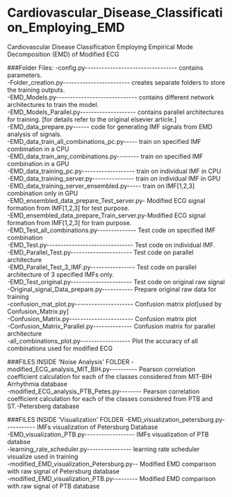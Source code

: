 # Cardiovascular_Disease_Classification_Employing_EMD
Cardiovascular Disease Classification Employing Empirical Mode Decomposition (EMD) of Modified ECG

###Folder Files:
-config.py--------------------------------- contains parameters.<br />
-Folder_creation.py------------------------ creates separate folders to store the training outputs.<br />
-EMD_Models.py----------------------------- contains different network architectures to train the model.<br />
-EMD_Models_Parallel.py-------------------- contains parallel architectures for training. [for details refer to the original elsevier article.]<br />
-EMD_data_prepare.py------ code for generating IMF signals from EMD analysis of signals.<br />
-EMD_data_train_all_combinations_pc.py----- train on specified IMF combination in a CPU<br />
-EMD_data_train_any_combinations.py-------- train on specified IMF combination in a GPU<br />
-EMD_data_training_pc.py------------------- train on individual IMF in CPU<br />
-EMD_data_training_server.py--------------- train on individual IMF in GPU<br />
-EMD_data_training_server_ensembled.py----- train on IMF[1,2,3] combination only in GPU<br />
-EMD_ensembled_data_prepare_Test_server.py- Modified ECG signal formation from IMF[1,2,3] for test purpose.<br />
-EMD_ensembled_data_prepare_Train_server.py-Modified ECG signal formation from IMF[1,2,3] for train purpose.<br />
-EMD_Test_all_combinations.py-------------- Test code on specified IMF combination<br />
-EMD_Test.py------------------------------- Test code on individual IMF.<br />
-EMD_Parallel_Test.py---------------------- Test code on parallel architecture<br />
-EMD_Parallel_Test_3_IMF.py---------------- Test code on parallel architecture of 3 specified IMFs only.<br />
-EMD_Test_original.py---------------------- Test code on original raw signal<br />
-Original_signal_Data_prepare.py----------- Prepare original raw data for training<br />
-confusion_mat_plot.py--------------------- Confusion matrix plot[used by Confusion_Matrix.py]<br />
-Confusion_Matrix.py----------------------- Confusion matrix plot<br />
-Confusion_Matrix_Parallel.py-------------- Confusion matrix for parallel architecture<br />
-all_combinations_plot.py------------------ Plot the accuracy of all combinations used for modified ECG<br />

###FILES INSIDE 'Noise Analysis' FOLDER
-modified_ECG_analysis_MIT_BIH.py---------- Pearson correlation coefficient calculation for each of the classes considered from MIT-BIH Arrhythmia database<br />
-modified_ECG_analysis_PTB_Petes.py-------- Pearson correlation coefficient calculation for each of the classes considered from PTB and ST.-Petersberg database<br />

###FILES INSIDE 'Visualization' FOLDER
-EMD_visualization_petersburg.py----------- IMFs visualization of Petersburg Database<br />
-EMD_visualization_PTB.py------------------ IMFs visualization of PTB databse<br />
-learning_rate_scheduler.py---------------- learning rate scheduler visualize used in training<br />
-modified_EMD_visualization_Petersburg.py-- Modified EMD comparison with raw signal of Petersburg database<br />
-modified_EMD_visualization_PTB.py--------- Modified EMD comparison with raw signal of PTB database<br />



